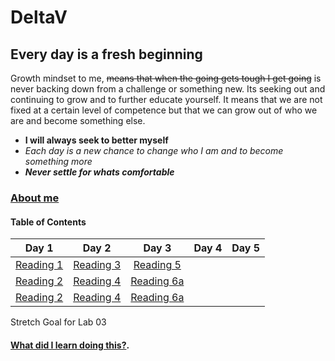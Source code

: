 # DeltaV
## Every day is a fresh beginning

Growth mindset to me, ~~means that when the going gets tough I get going~~ is never backing down from a challenge or something new. Its seeking out and continuing to grow and to further educate yourself. It means that we are not fixed at a certain level of competence but that we can grow out of who we are and become something else. 
- **I will always seek to better myself**
-  *Each day is a new chance to change who I am and to become something more* 
- ***Never settle for whats comfortable*** 

### [About me](AboutMe.md)

#### Table of Contents


| Day 1                     | Day 2                     | Day 3                      | Day 4       | Day 5        |
| :------------:            | :----------:              | :-----------:              | -----------: | -----------:|
|[Reading 1](Reading-01.md) |[Reading 3](Reading-03.md) |[Reading 5](Reading-05.md)  |              |             |
|[Reading 2](Reading-02.md) |[Reading 4](Reading-04.md) |[Reading 6a](Reading-06a.md)|              |             |
|[Reading 2](Reading-02.md) |[Reading 4](Reading-04.md) |[Reading 6a](Reading-06a.md)|              |             |                                                                                                                                                               
Stretch Goal for Lab 03
#### [What did I learn doing this?](WhatILearned.md).